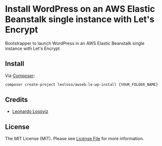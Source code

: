 # Install WordPress on an AWS Elastic Beanstalk single instance with Let's Encrypt

Bootstrapper to launch WordPress in an AWS Elastic Beanstalk single instance with Let's Encrypt

## Install

Via [Composer](https://getcomposer.org):

```bash
composer create-project leoloso/awseb-le-wp-install {YOUR_FOLDER_NAME} dev-master
```

## Credits

- [Leonardo Losoviz][link-author]

## License

The MIT License (MIT). Please see [License File](LICENSE.md) for more information.

[link-author]: https://github.com/leoloso
